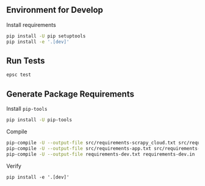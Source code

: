 

## Environment for Develop

Install requirements

```bash
pip install -U pip setuptools
pip install -e '.[dev]'
```


## Run Tests

```bash
epsc test
```


## Generate Package Requirements

Install `pip-tools`

```bash
pip install -U pip-tools
```

Compile

```bash
pip-compile -U --output-file src/requirements-scrapy_cloud.txt src/requirements-scrapy_cloud.in
pip-compile -U --output-file src/requirements-app.txt src/requirements-app.in
pip-compile -U --output-file requirements-dev.txt requirements-dev.in
```

Verify

```
pip install -e '.[dev]'
```
